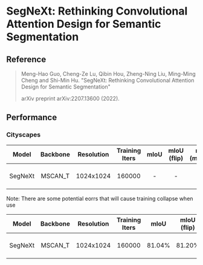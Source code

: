 # SegNeXt: Rethinking Convolutional Attention Design for Semantic Segmentation

## Reference
> Meng-Hao Guo, Cheng-Ze Lu, Qibin Hou, Zheng-Ning Liu, Ming-Ming Cheng and Shi-Min Hu. "SegNeXt: Rethinking Convolutional Attention Design for Semantic Segmentation"
>
> arXiv preprint arXiv:2207.13600 (2022).

## Performance

### Cityscapes

|  Model  | Backbone | Resolution | Training Iters | mIoU | mIoU (flip) | mIoU (ms+flip) |                            Links                             |
| :-----: | :------: | :--------: | :------------: | :--: | :---------: | :------------: | :----------------------------------------------------------: |
| SegNeXt | MSCAN_T  | 1024x1024  |     160000     |  -   |      -      |       -        | [model](https://bj.bcebos.com/paddleseg/dygraph/cityscapes/segnet_cityscapes_1024x512_80k/model.pdparams) \| [log](https://bj.bcebos.com/paddleseg/dygraph/cityscapes/segnet_cityscapes_1024×512_80k/train.log) \| [vdl](https://paddlepaddle.org.cn/paddle/visualdl/service/app?id=cb3abc86f6a3ebcd2d3033a68b23162d) |

Note: There are some potential eorrs that will cause training collapse when use



|  Model  | Backbone | Resolution | Training Iters |  mIoU  | mIoU (flip) | mIoU (ms+flip) |                            Links                             |
| :-----: | :------: | :--------: | :------------: | :----: | :---------: | :------------: | :----------------------------------------------------------: |
| SegNeXt | MSCAN_T  | 1024x1024  |     160000     | 81.04% |   81.20%    |     81.43%     | [model](https://bj.bcebos.com/paddleseg/dygraph/cityscapes/segnet_cityscapes_1024x512_80k/model.pdparams) \| [log](https://bj.bcebos.com/paddleseg/dygraph/cityscapes/segnet_cityscapes_1024×512_80k/train.log) \| [vdl](https://paddlepaddle.org.cn/paddle/visualdl/service/app?id=cb3abc86f6a3ebcd2d3033a68b23162d) |
